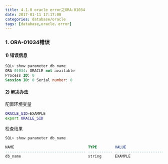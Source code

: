```yaml
---
title: 4.1.0 oracle error之ORA-01034
date: 2017-01-11 17:17:00
categories: database/oracle
tags: [database,oracle，error]
---
```


### 1. ORA-01034错误
#### 1) 错误信息
``` sql
SQL> show parameter db_name
ORA-01034: ORACLE not available
Process ID: 0
Session ID: 0 Serial number: 0
```
#### 2) 解决办法
配置环境变量
``` bash
ORACLE_SID=EXAMPLE
export ORACLE_SID
```
检查结果
``` sql
SQL> show parameter db_name

NAME                                 TYPE        VALUE
------------------------------------ ----------- ------------------------------
db_name                              string      EXAMPLE
```
